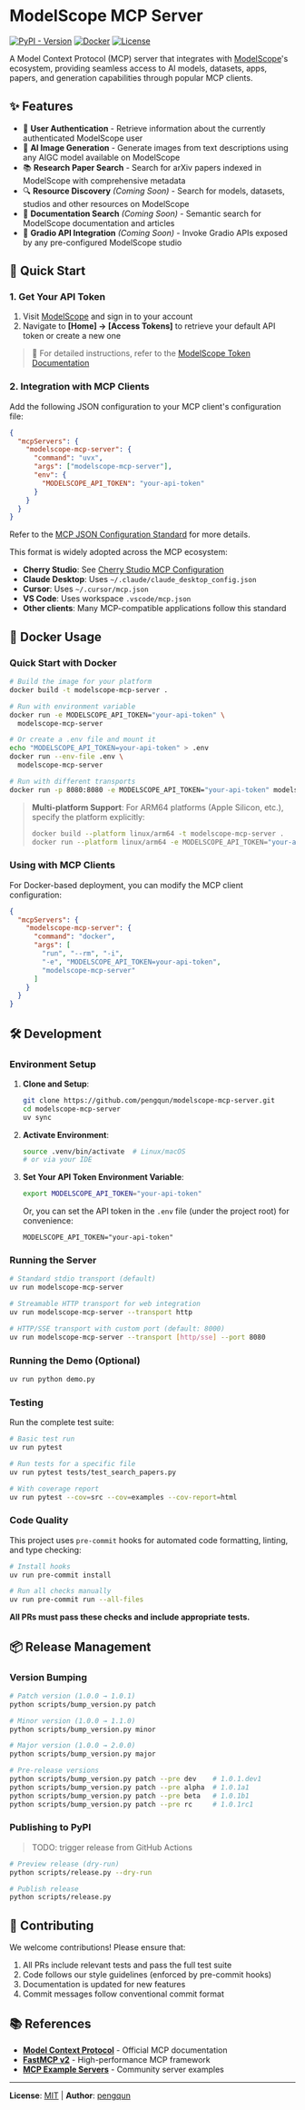 # ModelScope MCP Server

[![PyPI - Version](https://img.shields.io/pypi/v/modelscope-mcp-server.svg)](https://pypi.org/project/modelscope-mcp-server) [![Docker](https://img.shields.io/badge/docker-supported-blue?logo=docker)](https://github.com/pengqun/modelscope-mcp-server/blob/main/Dockerfile) [![License](https://img.shields.io/github/license/pengqun/modelscope-mcp-server.svg)](https://github.com/pengqun/modelscope-mcp-server/blob/main/LICENSE)

A Model Context Protocol (MCP) server that integrates with [ModelScope](https://modelscope.cn)'s ecosystem, providing seamless access to AI models, datasets, apps, papers, and generation capabilities through popular MCP clients.

## ✨ Features

- 🔐 **User Authentication** - Retrieve information about the currently authenticated ModelScope user
- 🎨 **AI Image Generation** - Generate images from text descriptions using any AIGC model available on ModelScope
- 📚 **Research Paper Search** - Search for arXiv papers indexed in ModelScope with comprehensive metadata
- 🔍 **Resource Discovery** _(Coming Soon)_ - Search for models, datasets, studios and other resources on ModelScope
- 📖 **Documentation Search** _(Coming Soon)_ - Semantic search for ModelScope documentation and articles
- 🚀 **Gradio API Integration** _(Coming Soon)_ - Invoke Gradio APIs exposed by any pre-configured ModelScope studio

## 🚀 Quick Start

### 1. Get Your API Token

1. Visit [ModelScope](https://modelscope.cn/home) and sign in to your account
2. Navigate to **[Home] → [Access Tokens]** to retrieve your default API token or create a new one

> 📖 For detailed instructions, refer to the [ModelScope Token Documentation](https://modelscope.cn/docs/accounts/token)

### 2. Integration with MCP Clients

Add the following JSON configuration to your MCP client's configuration file:

```json
{
  "mcpServers": {
    "modelscope-mcp-server": {
      "command": "uvx",
      "args": ["modelscope-mcp-server"],
      "env": {
        "MODELSCOPE_API_TOKEN": "your-api-token"
      }
    }
  }
}
```

Refer to the [MCP JSON Configuration Standard](https://gofastmcp.com/integrations/mcp-json-configuration#mcp-json-configuration-standard) for more details.

This format is widely adopted across the MCP ecosystem:

- **Cherry Studio**: See [Cherry Studio MCP Configuration](https://docs.cherry-ai.com/advanced-basic/mcp/config)
- **Claude Desktop**: Uses `~/.claude/claude_desktop_config.json`
- **Cursor**: Uses `~/.cursor/mcp.json`
- **VS Code**: Uses workspace `.vscode/mcp.json`
- **Other clients**: Many MCP-compatible applications follow this standard

## 🐳 Docker Usage

### Quick Start with Docker

```bash
# Build the image for your platform
docker build -t modelscope-mcp-server .

# Run with environment variable
docker run -e MODELSCOPE_API_TOKEN="your-api-token" \
  modelscope-mcp-server

# Or create a .env file and mount it
echo "MODELSCOPE_API_TOKEN=your-api-token" > .env
docker run --env-file .env \
  modelscope-mcp-server

# Run with different transports
docker run -p 8080:8080 -e MODELSCOPE_API_TOKEN="your-api-token" modelscope-mcp-server --transport http --port 8080
```

> **Multi-platform Support**: For ARM64 platforms (Apple Silicon, etc.), specify the platform explicitly:
>
> ```bash
> docker build --platform linux/arm64 -t modelscope-mcp-server .
> docker run --platform linux/arm64 -e MODELSCOPE_API_TOKEN="your-api-token" modelscope-mcp-server
> ```

### Using with MCP Clients

For Docker-based deployment, you can modify the MCP client configuration:

```json
{
  "mcpServers": {
    "modelscope-mcp-server": {
      "command": "docker",
      "args": [
        "run", "--rm", "-i",
        "-e", "MODELSCOPE_API_TOKEN=your-api-token",
        "modelscope-mcp-server"
      ]
    }
  }
}
```

## 🛠️ Development

### Environment Setup

1. **Clone and Setup**:

   ```bash
   git clone https://github.com/pengqun/modelscope-mcp-server.git
   cd modelscope-mcp-server
   uv sync
   ```

2. **Activate Environment**:

   ```bash
   source .venv/bin/activate  # Linux/macOS
   # or via your IDE
   ```

3. **Set Your API Token Environment Variable**:

   ```bash
   export MODELSCOPE_API_TOKEN="your-api-token"
   ```

   Or, you can set the API token in the `.env` file (under the project root) for convenience:

   ```env
   MODELSCOPE_API_TOKEN="your-api-token"
   ```

### Running the Server

```bash
# Standard stdio transport (default)
uv run modelscope-mcp-server

# Streamable HTTP transport for web integration
uv run modelscope-mcp-server --transport http

# HTTP/SSE transport with custom port (default: 8000)
uv run modelscope-mcp-server --transport [http/sse] --port 8080
```

### Running the Demo (Optional)

```bash
uv run python demo.py
```

### Testing

Run the complete test suite:

```bash
# Basic test run
uv run pytest

# Run tests for a specific file
uv run pytest tests/test_search_papers.py

# With coverage report
uv run pytest --cov=src --cov=examples --cov-report=html
```

### Code Quality

This project uses `pre-commit` hooks for automated code formatting, linting, and type checking:

```bash
# Install hooks
uv run pre-commit install

# Run all checks manually
uv run pre-commit run --all-files
```

**All PRs must pass these checks and include appropriate tests.**

## 📦 Release Management

### Version Bumping

```bash
# Patch version (1.0.0 → 1.0.1)
python scripts/bump_version.py patch

# Minor version (1.0.0 → 1.1.0)
python scripts/bump_version.py minor

# Major version (1.0.0 → 2.0.0)
python scripts/bump_version.py major

# Pre-release versions
python scripts/bump_version.py patch --pre dev    # 1.0.1.dev1
python scripts/bump_version.py patch --pre alpha  # 1.0.1a1
python scripts/bump_version.py patch --pre beta   # 1.0.1b1
python scripts/bump_version.py patch --pre rc     # 1.0.1rc1
```

### Publishing to PyPI

> TODO: trigger release from GitHub Actions

```bash
# Preview release (dry-run)
python scripts/release.py --dry-run

# Publish release
python scripts/release.py
```

## 🤝 Contributing

We welcome contributions! Please ensure that:

1. All PRs include relevant tests and pass the full test suite
2. Code follows our style guidelines (enforced by pre-commit hooks)
3. Documentation is updated for new features
4. Commit messages follow conventional commit format

## 📚 References

- **[Model Context Protocol](https://modelcontextprotocol.io/)** - Official MCP documentation
- **[FastMCP v2](https://github.com/jlowin/fastmcp)** - High-performance MCP framework
- **[MCP Example Servers](https://github.com/modelcontextprotocol/servers)** - Community server examples

---

**License**: [MIT](LICENSE) | **Author**: [pengqun](https://github.com/pengqun)
